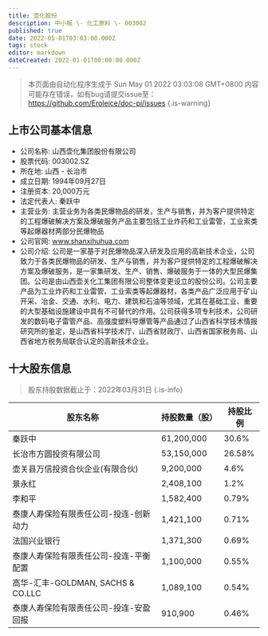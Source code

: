 ```yaml
---
title: 壶化股份
description: 中小板 \- 化工原料 \- 003002
published: true
date: 2022-05-01T03:03:08.000Z
tags: stock
editor: markdown
dateCreated: 2022-01-01T00:00:00.000Z
---
```


> 本页面由自动化程序生成于 Sun May 01 2022 03:03:08 GMT+0800
> 内容可能存在错误，如有bug请提交issue至：https://github.com/Eroleice/doc-pi/issues
{.is-warning}

## 上市公司基本信息
- 公司名称: 山西壶化集团股份有限公司
- 股票代码: 003002.SZ
- 所在地: 山西 - 长治市
- 成立日期: 1994年09月27日
- 注册资本: 20,000万元
- 法定代表人: 秦跃中
- 主营业务: 主营业务为各类民爆物品的研发，生产与销售，并为客户提供特定的工程爆破解决方案及爆破服务产品主要包括工业炸药和工业雷管，工业索类等起爆器材两部分民爆物品
- 公司官网: www.shanxihuhua.com
- 公司介绍: 公司是一家基于对民爆物品深入研发及应用的高新技术企业，公司致力于各类民爆物品的研发、生产与销售，并为客户提供特定的工程爆破解决方案及爆破服务，是一家集研发、生产、销售、爆破服务于一体的大型民爆集团。公司是由山西壶关化工集团有限公司整体变更设立的股份公司。公司主要产品为工业炸药和工业雷管、工业索类等起爆器材，各类产品广泛应用于矿山开采、冶金、交通、水利、电力、建筑和石油等领域，尤其在基础工业、重要的大型基础设施建设中具有不可替代的作用。公司获得多项专利技术，公司研发的数码电子雷管产品、高强度塑料导爆管等产品通过了山西省科学技术情报研究所的鉴定，是山西省科学技术厅、山西省财政厅、山西省国家税务局、山西省地方税务局联合认定的高新技术企业。


## 十大股东信息
> 股东持股数据截止于：2022年03月31日
{.is-info}

| 股东名称 | 持股数量（股） | 持股比例 |
| --- | --- | --- |
| 秦跃中 | 61,200,000 | 30.6% |
| 长治市方圆投资有限公司 | 53,150,000 | 26.58% |
| 壶关县万信投资合伙企业(有限合伙) | 9,200,000 | 4.6% |
| 景永红 | 2,408,100 | 1.2% |
| 李和平 | 1,582,400 | 0.79% |
| 泰康人寿保险有限责任公司-投连-创新动力 | 1,421,100 | 0.71% |
| 法国兴业银行 | 1,371,300 | 0.69% |
| 泰康人寿保险有限责任公司-投连-平衡配置 | 1,100,000 | 0.55% |
| 高华-汇丰-GOLDMAN, SACHS & CO.LLC | 1,089,100 | 0.54% |
| 泰康人寿保险有限责任公司-投连-安盈回报 | 910,900 | 0.46% |




